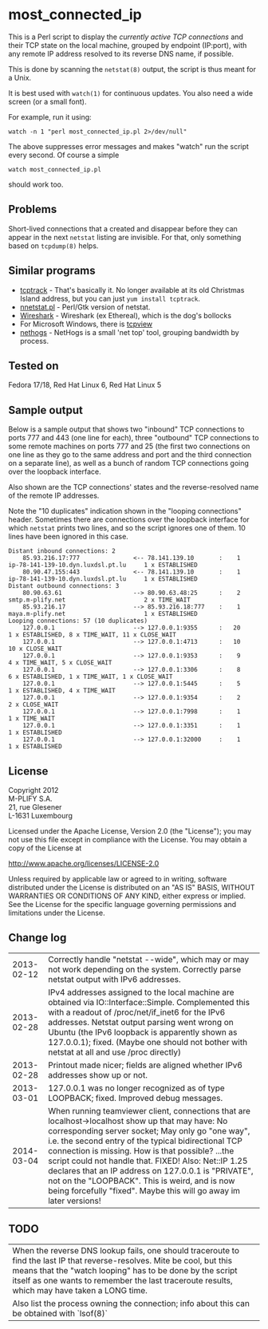 most_connected_ip
=================

This is a Perl script to display the <em>currently active TCP connections</em> and their TCP
state on the local machine, grouped by endpoint (IP:port), with any remote IP address resolved 
to its reverse DNS name, if possible. 

This is done by scanning the `netstat(8)` output, the script is thus meant for a Unix.

It is best used with `watch(1)` for continuous updates. You also need a wide screen (or a small font).

For example, run it using:

    watch -n 1 "perl most_connected_ip.pl 2>/dev/null"

The above suppresses error messages and makes "watch" run the script every second. Of course a simple

    watch most_connected_ip.pl 

should work too.
   
Problems
--------

Short-lived connections that a created and disappear before they can appear in the next `netstat` listing are invisible.
For that, only something based on `tcpdump(8)` helps.

Similar programs
----------------

   - [tcptrack](http://linux.die.net/man/1/tcptrack) - That's basically it. No longer available at its old Christmas Island address, but you can just `yum install tcptrack`.
   - [nnetstat.pl](http://www.muenster.de/~alnep/linux/Nnetstat/) - Perl/Gtk version of netstat.
   - [Wireshark](http://www.wireshark.org/) - Wireshark (ex Ethereal), which is the dog's bollocks
   - For Microsoft Windows, there is [tcpview](http://technet.microsoft.com/en-us/sysinternals/bb897437.aspx)
   - [nethogs](http://nethogs.sourceforge.net/) - NetHogs is a small 'net top' tool, grouping bandwidth by process.

Tested on
---------

Fedora 17/18, Red Hat Linux 6, Red Hat Linux 5

Sample output
-------------

Below is a sample output that shows two "inbound" TCP connections to ports 777 and 443 (one line for
each), three "outbound" TCP connections to some remote machines on ports 777 and 25 (the first two
connections on one line as they go to the same address and port and the third connection on a separate
line), as well as a bunch of random TCP connections going over the loopback interface. 

Also shown are the TCP connections' states and the reverse-resolved name of the remote IP addresses.

Note the "10 duplicates" indication shown in the "looping connections" header. Sometimes there are connections
over the loopback interface for which `netstat` prints two lines, and so the script ignores one of them. 10
lines have been ignored in this case.


    Distant inbound connections: 2
        85.93.216.17:777               <-- 78.141.139.10       :    1        ip-78-141-139-10.dyn.luxdsl.pt.lu     1 x ESTABLISHED
        80.90.47.155:443               <-- 78.141.139.10       :    1        ip-78-141-139-10.dyn.luxdsl.pt.lu     1 x ESTABLISHED
    Distant outbound connections: 3
        80.90.63.61                    --> 80.90.63.48:25      :    2        smtp.m-plify.net                      2 x TIME_WAIT
        85.93.216.17                   --> 85.93.216.18:777    :    1        maya.m-plify.net                      1 x ESTABLISHED
    Looping connections: 57 (10 duplicates)
        127.0.0.1                      --> 127.0.0.1:9355      :   20                                              1 x ESTABLISHED, 8 x TIME_WAIT, 11 x CLOSE_WAIT
        127.0.0.1                      --> 127.0.0.1:4713      :   10                                             10 x CLOSE_WAIT
        127.0.0.1                      --> 127.0.0.1:9353      :    9                                              4 x TIME_WAIT, 5 x CLOSE_WAIT
        127.0.0.1                      --> 127.0.0.1:3306      :    8                                              6 x ESTABLISHED, 1 x TIME_WAIT, 1 x CLOSE_WAIT
        127.0.0.1                      --> 127.0.0.1:5445      :    5                                              1 x ESTABLISHED, 4 x TIME_WAIT
        127.0.0.1                      --> 127.0.0.1:9354      :    2                                              2 x CLOSE_WAIT
        127.0.0.1                      --> 127.0.0.1:7998      :    1                                              1 x TIME_WAIT
        127.0.0.1                      --> 127.0.0.1:3351      :    1                                              1 x ESTABLISHED
        127.0.0.1                      --> 127.0.0.1:32000     :    1                                              1 x ESTABLISHED

License
-------

Copyright 2012<br>
M-PLIFY S.A.<br>
21, rue Glesener<br>
L-1631 Luxembourg

Licensed under the Apache License, Version 2.0 (the "License");
you may not use this file except in compliance with the License.
You may obtain a copy of the License at

http://www.apache.org/licenses/LICENSE-2.0

Unless required by applicable law or agreed to in writing, software
distributed under the License is distributed on an "AS IS" BASIS,
WITHOUT WARRANTIES OR CONDITIONS OF ANY KIND, either express or implied.
See the License for the specific language governing permissions and
limitations under the License.

Change log
----------

<table>
<tr>
<td>2013-02-12</td>
<td>Correctly handle "netstat --wide", which may or may not work depending on the system. 
Correctly parse netstat output with IPv6 addresses.</td>
</tr>
<tr>
<td>2013-02-28</td>
<td>IPv4 addresses assigned to the local machine are obtained via IO::Interface::Simple. 
Complemented this with a readout of /proc/net/if_inet6 for the IPv6 addresses.
Netstat output parsing went wrong on Ubuntu (the IPv6 loopback is apparently shown as
127.0.0.1); fixed. (Maybe one should not bother with netstat at all and use /proc directly)</td>
</tr>
<tr>
<td>2013-02-28</td>
<td>Printout made nicer; fields are aligned whether IPv6 addresses show up or not.</td>
</tr>
<tr>
<td>2013-03-01</td>
<td>127.0.0.1 was no longer recognized as of type LOOPBACK; fixed. Improved debug messages.</td>
</tr>
<tr>
<td>2014-03-04</td>
<td>
When running teamviewer client, connections that are localhost->localhost show up that may have: No corresponding server socket; May only go "one way", i.e. the second entry of the typical bidirectional TCP connection is missing. How is that possible? ...the script could not handle that. FIXED! Also: Net::IP 1.25 declares that an IP address on 127.0.0.1 is "PRIVATE", not on the "LOOPBACK". This is weird, and is now being forcefully "fixed". Maybe this will go away im later versions!
</td>
</table>

TODO
----

<table>
<tr>
<td>When the reverse DNS lookup fails, one should traceroute to find the last IP that reverse-resolves. Mite be
cool, but this means that the "watch looping" has to be done by the script itself as one wants to remember the
last traceroute results, which may have taken a LONG time.</td>
</tr>
<tr>
<td>Also list the process owning the connection; info about this can be obtained with `lsof(8)`</td>
</tr>
</table>




